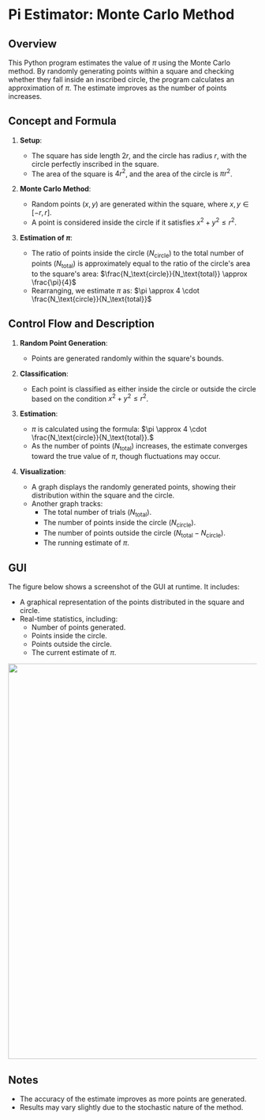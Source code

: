 # Pi Estimator: Monte Carlo Method

## Overview
This Python program estimates the value of $\pi$ using the Monte Carlo method. By randomly generating points within a square and checking whether they fall inside an inscribed circle, the program calculates an approximation of $\pi$. The estimate improves as the number of points increases.

## Concept and Formula
1. **Setup**:
   - The square has side length $2r$, and the circle has radius $r$, with the circle perfectly inscribed in the square.
   - The area of the square is $4r^2$, and the area of the circle is $\pi r^2$.

2. **Monte Carlo Method**:
   - Random points $(x, y)$ are generated within the square, where $x, y \in [-r, r]$.
   - A point is considered inside the circle if it satisfies $x^2 + y^2 \leq r^2$.

3. **Estimation of $\pi$**:
   - The ratio of points inside the circle ($N_\text{circle}$) to the total number of points ($N_\text{total}$) is approximately equal to the ratio of the circle's area to the square's area:
     $\frac{N_\text{circle}}{N_\text{total}} \approx \frac{\pi}{4}$
   - Rearranging, we estimate $\pi$ as:
     $\pi \approx 4 \cdot \frac{N_\text{circle}}{N_\text{total}}$

## Control Flow and Description
1. **Random Point Generation**:
   - Points are generated randomly within the square's bounds.

2. **Classification**:
   - Each point is classified as either inside the circle or outside the circle based on the condition $x^2 + y^2 \leq r^2$.

3. **Estimation**:
   - $\pi$ is calculated using the formula:
     $\pi \approx 4 \cdot \frac{N_\text{circle}}{N_\text{total}}.$
   - As the number of points ($N_\text{total}$) increases, the estimate converges toward the true value of $\pi$, though fluctuations may occur.

4. **Visualization**:
   - A graph displays the randomly generated points, showing their distribution within the square and the circle.
   - Another graph tracks:
     - The total number of trials ($N_\text{total}$).
     - The number of points inside the circle ($N_\text{circle}$).
     - The number of points outside the circle ($N_\text{total} - N_\text{circle}$).
     - The running estimate of $\pi$.

## GUI
The figure below shows a screenshot of the GUI at runtime. It includes:
- A graphical representation of the points distributed in the square and circle.
- Real-time statistics, including:
  - Number of points generated.
  - Points inside the circle.
  - Points outside the circle.
  - The current estimate of $\pi$.
  
<p align="center">
<img src="https://i.imgur.com/qcfEd5d.png" width="800">
</p>

## Notes
- The accuracy of the estimate improves as more points are generated.
- Results may vary slightly due to the stochastic nature of the method.
